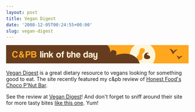 ```yaml
---
layout: post
title: Vegan Digest
date: '2008-12-05T00:24:55+00:00'
slug: vegan-digest
---
```

<img src='/images/uploads/2008/11/cpb_link_of_the_day1.gif' alt='cpb_link_of_the_day1.gif' />

<a href="http://www.vegandigest.com/">Vegan Digest</a> is a great dietary resource to vegans looking for something good to eat. The site recently featured my c&pb review of <a href="http://www.vegandigest.com/veganfoodreviewdetail.php?id=5&title=Honest%20Foods%20Choco%20P%92nut%20Butter%20Whole%20Food%20Country%20Square">Honest Food's Choco P'Nut Bar</a>.

See the review at <a href="http://www.vegandigest.com/veganfoodreviewdetail.php?id=5&title=Honest%20Foods%20Choco%20P%92nut%20Butter%20Whole%20Food%20Country%20Square">Vegan Digest</a>! And don't forget to sniff around their site for more tasty bites <a href="http://dietdessertndogs.wordpress.com/2008/02/14/and-chocolate-peanut-butter-makes-three/">like this one</a>. Yum!
